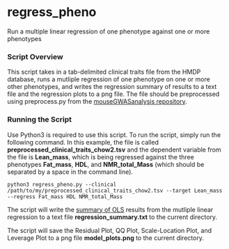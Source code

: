 # regress_pheno

Run a multiple linear regression of one phenotype against one or more phenotypes 

### Script Overview

This script takes in a tab-delimited clinical traits file from the HMDP database, runs a mutliple regression of one phenotype on one or more other phenotypes, and writes the regression summary of results to a text file and the regression plots to a png file. The file should be preprocessed using preprocess.py from the [mouseGWASanalysis repository](https://github.com/nlapier2/mouseGWASAnalysisPackage). 

### Running the Script

Use Python3 is required to use this script. To run the script, simply run the following command. In this example, the file is called **preprocessed_clinical_traits_chow2.tsv** and the dependent variable from the file is **Lean_mass**, which is being regressed against the three phenotypes **Fat_mass**, **HDL**, and **NMR_total_Mass** (which should be separated by a space in the command line).  
```
python3 regress_pheno.py --clinical /path/to/my/preprocessed_clinical_traits_chow2.tsv --target Lean_mass --regress Fat_mass HDL NMR_total_Mass
```

The script will write the [summary of OLS](https://www.statsmodels.org/dev/examples/notebooks/generated/ols.html) results from the mutliple linear regression to a text file  **regression_summary.txt** to the current directory. 

The script will save the Residual Plot, QQ Plot, Scale-Location Plot, and Leverage Plot to a png file **model_plots.png** to the current directory. 
